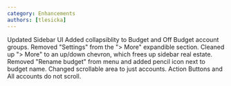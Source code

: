 ```yaml
---
category: Enhancements
authors: [tlesicka]
---
```


Updated Sidebar UI
Added collapsiblity to Budget and Off Budget account groups.
Removed "Settings" from the "> More" expandible section.
Cleaned up "> More" to an up/down chevron, which frees up sidebar real estate.
Removed "Rename budget" from menu and added pencil icon next to budget name.
Changed scrollable area to just accounts. Action Buttons and All accounts do not scroll.